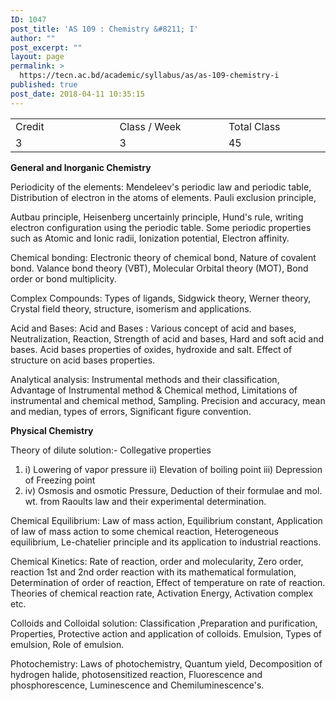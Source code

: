 ```yaml
---
ID: 1047
post_title: 'AS 109 : Chemistry &#8211; I'
author: ""
post_excerpt: ""
layout: page
permalink: >
  https://tecn.ac.bd/academic/syllabus/as/as-109-chemistry-i
published: true
post_date: 2018-04-11 10:35:15
---
```

<table width="626">
<tbody>
<tr>
<td width="205">Credit</td>
<td width="219">Class / Week</td>
<td width="202">Total Class</td>
</tr>
<tr>
<td width="205">3</td>
<td width="219">3</td>
<td width="202">45</td>
</tr>
</tbody>
</table>
<strong>General and Inorganic Chemistry</strong>

Periodicity of the elements: Mendeleev's periodic law and periodic table, Distribution of electron in the atoms of elements. Pauli exclusion principle,

Autbau principle, Heisenberg uncertainly principle, Hund's rule, writing electron configuration using the periodic table. Some periodic properties such as Atomic and Ionic radii, Ionization potential, Electron affinity.

Chemical bonding: Electronic theory of chemical bond, Nature of covalent bond. Valance bond theory (VBT), Molecular Orbital theory (MOT), Bond order or bond multiplicity.

Complex Compounds: Types of ligands, Sidgwick theory, Werner theory, Crystal field theory, structure, isomerism and applications.

Acid and Bases: Acid and Bases : Various concept of acid and bases, Neutralization, Reaction, Strength of acid and bases, Hard and soft acid and bases. Acid bases properties of oxides, hydroxide and salt. Effect of structure on acid bases properties.

Analytical analysis: Instrumental methods and their classification, Advantage of Instrumental method &amp; Chemical method, Limitations of instrumental and chemical method, Sampling. Precision and accuracy, mean and median, types of errors, Significant figure convention.

<strong>Physical Chemistry</strong>

Theory of dilute solution:- Collegative properties
<ol>
 	<li>i) Lowering of vapor pressure ii) Elevation of boiling point iii) Depression of Freezing point</li>
 	<li>iv) Osmosis and osmotic Pressure, Deduction of their formulae and mol. wt. from Raoults law and their experimental determination.</li>
</ol>
Chemical Equilibrium: Law of mass action, Equilibrium constant, Application of law of mass action to some chemical reaction, Heterogeneous equilibrium, Le-chatelier principle and its application to industrial reactions.

Chemical Kinetics: Rate of reaction, order and molecularity, Zero order, reaction 1st and 2nd order reaction with its mathematical formulation, Determination of order of reaction, Effect of temperature on rate of reaction. Theories of chemical reaction rate, Activation Energy, Activation complex etc.

Colloids and Colloidal solution: Classification ,Preparation and purification, Properties, Protective action and application of colloids. Emulsion, Types of emulsion, Role of emulsion.

Photochemistry: Laws of photochemistry, Quantum yield, Decomposition of hydrogen halide, photosensitized reaction, Fluorescence and phosphorescence, Luminescence and Chemiluminescence's.